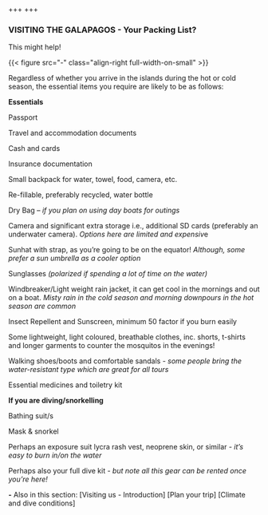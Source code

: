 +++
+++

### VISITING THE GALAPAGOS - Your Packing List?

<span class="strapline">This might help!</span>

{{< figure src="-" class="align-right full-width-on-small" >}}

Regardless of whether you arrive in the islands during the hot or cold season, the essential items you require are likely to be as follows:

**Essentials**

Passport

Travel and accommodation documents

Cash and cards

Insurance documentation

Small backpack for water, towel, food, camera, etc.

Re-fillable, preferably recycled, water bottle

Dry Bag – *if you plan on using day boats for outings*

Camera and significant extra storage i.e., additional SD cards (preferably an underwater camera). *Options here are limited and expensiv*e

Sunhat with strap, as you’re going to be on the equator! *Although, some prefer a sun umbrella as a cooler option*

Sunglasses *(polarized if spending a lot of time on the water)*

Windbreaker/Light weight rain jacket, it can get cool in the mornings and out on a boat. *Misty rain in the cold season and morning downpours in the hot season are common*

Insect Repellent and Sunscreen, minimum 50 factor if you burn easily

Some lightweight, light coloured, breathable clothes, inc. shorts, t-shirts and longer garments to counter the mosquitos in the evenings!

Walking shoes/boots and comfortable sandals - *some people bring the water-resistant type which are great for all tours*

Essential medicines and toiletry kit

 

**If you are diving/snorkelling**

Bathing suit/s

Mask & snorkel

Perhaps an exposure suit lycra rash vest, neoprene skin, or similar - *it’s easy to burn in/on the water*

Perhaps also your full dive kit - *but note all this gear can be rented once you’re here!*

**-**
Also in this section: 
[Visiting us - Introduction]
[Plan your trip]
[Climate and dive conditions]